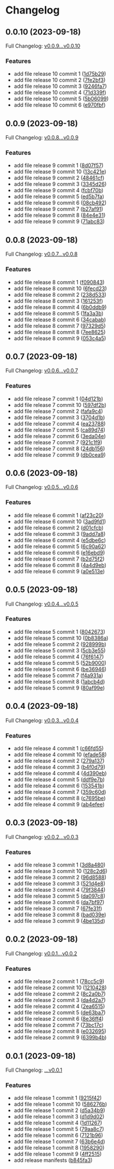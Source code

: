# Changelog

## 0.0.10 (2023-09-18)

Full Changelog: [v0.0.9...v0.0.10](https://github.com/DefinitelyATestOrg/test-repo-1/compare/v0.0.9...v0.0.10)

### Features

* add file release 10 commit 1 ([1d75b29](https://github.com/DefinitelyATestOrg/test-repo-1/commit/1d75b29f8b7702f3eb1d33d2ed65106b943a469e))
* add file release 10 commit 2 ([7fe2bf3](https://github.com/DefinitelyATestOrg/test-repo-1/commit/7fe2bf317d73a934fabae93f9b5e8d0466d48e9a))
* add file release 10 commit 3 ([9246fa7](https://github.com/DefinitelyATestOrg/test-repo-1/commit/9246fa7770228e2b1579ce0748875db3f0a949fb))
* add file release 10 commit 4 ([71d339f](https://github.com/DefinitelyATestOrg/test-repo-1/commit/71d339f7ac935dd82333b1097b015d1c80c55e97))
* add file release 10 commit 5 ([5b06099](https://github.com/DefinitelyATestOrg/test-repo-1/commit/5b0609952bdd997812ba85d0dfa5c20889c8c467))
* add file release 10 commit 6 ([e970fbf](https://github.com/DefinitelyATestOrg/test-repo-1/commit/e970fbfd2098d1a04d8f25d612352c7f566f10bc))

## 0.0.9 (2023-09-18)

Full Changelog: [v0.0.8...v0.0.9](https://github.com/DefinitelyATestOrg/test-repo-1/compare/v0.0.8...v0.0.9)

### Features

* add file release 9 commit 1 ([8d07f57](https://github.com/DefinitelyATestOrg/test-repo-1/commit/8d07f57405d7fa4fb9b5fd620bc36a75a8ff5963))
* add file release 9 commit 10 ([13c421e](https://github.com/DefinitelyATestOrg/test-repo-1/commit/13c421e4d5698f1c86d55a2984665508b254e309))
* add file release 9 commit 2 ([48461cf](https://github.com/DefinitelyATestOrg/test-repo-1/commit/48461cf31ac80de14e0c7915dbc10371f9d7242f))
* add file release 9 commit 3 ([3345d26](https://github.com/DefinitelyATestOrg/test-repo-1/commit/3345d263dd8469298a64e5d090b0e8aaf088c7ba))
* add file release 9 commit 4 ([fcbf70b](https://github.com/DefinitelyATestOrg/test-repo-1/commit/fcbf70ba3ee025bbfb47075bf7f3ddce71b460d7))
* add file release 9 commit 5 ([ed5b7fa](https://github.com/DefinitelyATestOrg/test-repo-1/commit/ed5b7fae0f73c513f7ecf7b81dc38367b52c5d7a))
* add file release 9 commit 6 ([08cb492](https://github.com/DefinitelyATestOrg/test-repo-1/commit/08cb492490dcdc312bed31fc208003ba8407c32e))
* add file release 9 commit 7 ([b27af91](https://github.com/DefinitelyATestOrg/test-repo-1/commit/b27af912961de01fa7afd5de75a870630fba3da4))
* add file release 9 commit 8 ([84e4e31](https://github.com/DefinitelyATestOrg/test-repo-1/commit/84e4e311a8a33f4f70a842b0f458dc46e99f7577))
* add file release 9 commit 9 ([71abc83](https://github.com/DefinitelyATestOrg/test-repo-1/commit/71abc83736579b2207538bf43e1854b49ebfb0e8))

## 0.0.8 (2023-09-18)

Full Changelog: [v0.0.7...v0.0.8](https://github.com/DefinitelyATestOrg/test-repo-1/compare/v0.0.7...v0.0.8)

### Features

* add file release 8 commit 1 ([f090843](https://github.com/DefinitelyATestOrg/test-repo-1/commit/f0908434f6c69c3d5a9da63c69291bd2d2476fb2))
* add file release 8 commit 10 ([6fecd23](https://github.com/DefinitelyATestOrg/test-repo-1/commit/6fecd238d9e19c845b20b3e044e45ac1cb73c4bb))
* add file release 8 commit 2 ([238d533](https://github.com/DefinitelyATestOrg/test-repo-1/commit/238d533edd44ca4cf9188783c652e8f8b2dbb00d))
* add file release 8 commit 3 ([161253f](https://github.com/DefinitelyATestOrg/test-repo-1/commit/161253f2e4254e4b679d9801f9e8cb46a2d458ad))
* add file release 8 commit 4 ([6b0ddb9](https://github.com/DefinitelyATestOrg/test-repo-1/commit/6b0ddb99d8208f8d6df382e96411258b4aedb55b))
* add file release 8 commit 5 ([1fa3a3b](https://github.com/DefinitelyATestOrg/test-repo-1/commit/1fa3a3ba9866238a17f4fd423d1e27327ae05464))
* add file release 8 commit 6 ([34cabab](https://github.com/DefinitelyATestOrg/test-repo-1/commit/34cababa806fd1cbfe5aea3fbad35a84cc08ebcb))
* add file release 8 commit 7 ([97329d5](https://github.com/DefinitelyATestOrg/test-repo-1/commit/97329d5b75a1075f6b5eeb801b1bd45ad1a00b51))
* add file release 8 commit 8 ([7ee8625](https://github.com/DefinitelyATestOrg/test-repo-1/commit/7ee8625d9af6f7152f1e7df98b8ebf3f065279f8))
* add file release 8 commit 9 ([053c4a5](https://github.com/DefinitelyATestOrg/test-repo-1/commit/053c4a531f9c8eee30391e0a6d3eb7e79fa358a5))

## 0.0.7 (2023-09-18)

Full Changelog: [v0.0.6...v0.0.7](https://github.com/DefinitelyATestOrg/test-repo-1/compare/v0.0.6...v0.0.7)

### Features

* add file release 7 commit 1 ([04d121b](https://github.com/DefinitelyATestOrg/test-repo-1/commit/04d121b1572357b3dc7f619cf8aea91984369b88))
* add file release 7 commit 10 ([597df2b](https://github.com/DefinitelyATestOrg/test-repo-1/commit/597df2b7008fa22932d590a4eedb2242365cc9bf))
* add file release 7 commit 2 ([fafa9c4](https://github.com/DefinitelyATestOrg/test-repo-1/commit/fafa9c4418a44f3413b44acd702ef03d994bef88))
* add file release 7 commit 3 ([3704d1b](https://github.com/DefinitelyATestOrg/test-repo-1/commit/3704d1ba8cd53748da407024d9f6c0bf0e7ea725))
* add file release 7 commit 4 ([ea23788](https://github.com/DefinitelyATestOrg/test-repo-1/commit/ea23788ae11d313668ed080b6b2987b79da8c8ed))
* add file release 7 commit 5 ([ca89d74](https://github.com/DefinitelyATestOrg/test-repo-1/commit/ca89d748a0370ca3888e6df4688cbf7af031cf77))
* add file release 7 commit 6 ([3eda04e](https://github.com/DefinitelyATestOrg/test-repo-1/commit/3eda04ebde5ae83a7986c0e4b45219c7c22312b9))
* add file release 7 commit 7 ([921c1f9](https://github.com/DefinitelyATestOrg/test-repo-1/commit/921c1f9e018f2c88e9028ad8165ba0d693666e27))
* add file release 7 commit 8 ([24db156](https://github.com/DefinitelyATestOrg/test-repo-1/commit/24db1568e32932d83d9495317c983b7f48d375b5))
* add file release 7 commit 9 ([db0cea9](https://github.com/DefinitelyATestOrg/test-repo-1/commit/db0cea9d040d72ba65a808cc239e3b5a94794185))

## 0.0.6 (2023-09-18)

Full Changelog: [v0.0.5...v0.0.6](https://github.com/DefinitelyATestOrg/test-repo-1/compare/v0.0.5...v0.0.6)

### Features

* add file release 6 commit 1 ([af23c20](https://github.com/DefinitelyATestOrg/test-repo-1/commit/af23c208ad32305bc0e88e38a7a97d47aefc7efe))
* add file release 6 commit 10 ([3ad9fd1](https://github.com/DefinitelyATestOrg/test-repo-1/commit/3ad9fd1f3c39f047280530c2fd94afe07902d18e))
* add file release 6 commit 2 ([d01cfcb](https://github.com/DefinitelyATestOrg/test-repo-1/commit/d01cfcb4dd72d1e169ef9a3a41bef9046987cd63))
* add file release 6 commit 3 ([9add7a8](https://github.com/DefinitelyATestOrg/test-repo-1/commit/9add7a867c1177543d968f457797f8b70a0e2b60))
* add file release 6 commit 4 ([e5dbe6c](https://github.com/DefinitelyATestOrg/test-repo-1/commit/e5dbe6cbb6cc0755954197bee9b06b39852aab70))
* add file release 6 commit 5 ([6c90a62](https://github.com/DefinitelyATestOrg/test-repo-1/commit/6c90a62625907913051e66912ff4382dbd6dea32))
* add file release 6 commit 6 ([e16ebd9](https://github.com/DefinitelyATestOrg/test-repo-1/commit/e16ebd9c4d52ee35112d89aae5c08266050a01c6))
* add file release 6 commit 7 ([b2d75f2](https://github.com/DefinitelyATestOrg/test-repo-1/commit/b2d75f2c3ba073538a6a58f09c6d572ec537a153))
* add file release 6 commit 8 ([4a4d9eb](https://github.com/DefinitelyATestOrg/test-repo-1/commit/4a4d9eb9159a1a6a80fdf06d83ffbcc041ace317))
* add file release 6 commit 9 ([a0e513e](https://github.com/DefinitelyATestOrg/test-repo-1/commit/a0e513e3a050045ebcc7ff6b21caa6021fbf9f68))

## 0.0.5 (2023-09-18)

Full Changelog: [v0.0.4...v0.0.5](https://github.com/DefinitelyATestOrg/test-repo-1/compare/v0.0.4...v0.0.5)

### Features

* add file release 5 commit 1 ([8042673](https://github.com/DefinitelyATestOrg/test-repo-1/commit/8042673827db8715c122c5a0b9302685b60075a7))
* add file release 5 commit 10 ([0b8386a](https://github.com/DefinitelyATestOrg/test-repo-1/commit/0b8386a5313bd6f12bd33fabb378ddbfa4ba660c))
* add file release 5 commit 2 ([928999b](https://github.com/DefinitelyATestOrg/test-repo-1/commit/928999bed6f612e1cbe7e7d4a6595feae086be69))
* add file release 5 commit 3 ([5cb3e55](https://github.com/DefinitelyATestOrg/test-repo-1/commit/5cb3e55c90f1fcce3ea0fabb8e43be2fd952a3e4))
* add file release 5 commit 4 ([76f6147](https://github.com/DefinitelyATestOrg/test-repo-1/commit/76f614742d7d024a03bcda3c767a1a01c4128334))
* add file release 5 commit 5 ([52b9000](https://github.com/DefinitelyATestOrg/test-repo-1/commit/52b9000b3bb9b0ff2a7751a5fb24a473941aca2e))
* add file release 5 commit 6 ([be36946](https://github.com/DefinitelyATestOrg/test-repo-1/commit/be36946ab9c0ba5e50347d14e39a9914afa32531))
* add file release 5 commit 7 ([f4a931a](https://github.com/DefinitelyATestOrg/test-repo-1/commit/f4a931a0e4c2935fb1b6a2af98a7411ec0d69eb5))
* add file release 5 commit 8 ([1abcb4d](https://github.com/DefinitelyATestOrg/test-repo-1/commit/1abcb4ddd7edc0e39deb9b234d4dab92ec1a4e8c))
* add file release 5 commit 9 ([80af99e](https://github.com/DefinitelyATestOrg/test-repo-1/commit/80af99ea5af245a1081d02130b4e7e38ced3399b))

## 0.0.4 (2023-09-18)

Full Changelog: [v0.0.3...v0.0.4](https://github.com/DefinitelyATestOrg/test-repo-1/compare/v0.0.3...v0.0.4)

### Features

* add file release 4 commit 1 ([c66fd55](https://github.com/DefinitelyATestOrg/test-repo-1/commit/c66fd55f39a56add6a6e51d95ed14dc523bc6ed4))
* add file release 4 commit 10 ([efade58](https://github.com/DefinitelyATestOrg/test-repo-1/commit/efade582cfa671c73f1320a50482a09c724be397))
* add file release 4 commit 2 ([279a137](https://github.com/DefinitelyATestOrg/test-repo-1/commit/279a137133e37c2e040e7a68eed16e9b5810f77c))
* add file release 4 commit 3 ([b4f0d79](https://github.com/DefinitelyATestOrg/test-repo-1/commit/b4f0d79b0e002725678d60e8372eb8cad92a4586))
* add file release 4 commit 4 ([4d390eb](https://github.com/DefinitelyATestOrg/test-repo-1/commit/4d390eb137790c306b3c1d8974bc08033bfbff87))
* add file release 4 commit 5 ([ddf9e7b](https://github.com/DefinitelyATestOrg/test-repo-1/commit/ddf9e7bca04e2a89b32f64be822e054d5dd4e045))
* add file release 4 commit 6 ([153541b](https://github.com/DefinitelyATestOrg/test-repo-1/commit/153541bc0f9ab1e0cde96776d1e1714b30eb624b))
* add file release 4 commit 7 ([359c60d](https://github.com/DefinitelyATestOrg/test-repo-1/commit/359c60dd4a4e6c459d2d030c803e3b79fdf294f8))
* add file release 4 commit 8 ([c7695be](https://github.com/DefinitelyATestOrg/test-repo-1/commit/c7695be9e4a06186d22ea859f757b9e6aa0c0a80))
* add file release 4 commit 9 ([ab4efee](https://github.com/DefinitelyATestOrg/test-repo-1/commit/ab4efeec4e97d075d4600e9cf5ad798342c4a8ae))

## 0.0.3 (2023-09-18)

Full Changelog: [v0.0.2...v0.0.3](https://github.com/DefinitelyATestOrg/test-repo-1/compare/v0.0.2...v0.0.3)

### Features

* add file release 3 commit 1 ([3d8a480](https://github.com/DefinitelyATestOrg/test-repo-1/commit/3d8a48096f928ca93eb7aaecda5c7a36ffb249a3))
* add file release 3 commit 10 ([128c2d6](https://github.com/DefinitelyATestOrg/test-repo-1/commit/128c2d62527ae6528034ca37488a7d672f54e41a))
* add file release 3 commit 2 ([96d8588](https://github.com/DefinitelyATestOrg/test-repo-1/commit/96d8588cd3c26320664d551e0ea635455fdfa005))
* add file release 3 commit 3 ([521d4e8](https://github.com/DefinitelyATestOrg/test-repo-1/commit/521d4e860dc6bb4c2d4b9de711e9a2ddc8a7ead7))
* add file release 3 commit 4 ([79f3844](https://github.com/DefinitelyATestOrg/test-repo-1/commit/79f38447cc09b53044f740f61f777e315fa3c57b))
* add file release 3 commit 5 ([da097c8](https://github.com/DefinitelyATestOrg/test-repo-1/commit/da097c8a8af2ba8735b3ca6e10a9ed1795738b74))
* add file release 3 commit 6 ([da7bf97](https://github.com/DefinitelyATestOrg/test-repo-1/commit/da7bf9727a64f2c268ea3aa1c0c423c34a34120e))
* add file release 3 commit 7 ([67fe31f](https://github.com/DefinitelyATestOrg/test-repo-1/commit/67fe31feda742e318747849fcdd273d6ebd2ece9))
* add file release 3 commit 8 ([bad039e](https://github.com/DefinitelyATestOrg/test-repo-1/commit/bad039e8ad556848448ab183c3d9b1d6d29a8d49))
* add file release 3 commit 9 ([4be135d](https://github.com/DefinitelyATestOrg/test-repo-1/commit/4be135d952cb65c7c25720e92f99a7a630607c77))

## 0.0.2 (2023-09-18)

Full Changelog: [v0.0.1...v0.0.2](https://github.com/DefinitelyATestOrg/test-repo-1/compare/v0.0.1...v0.0.2)

### Features

* add file release 2 commit 1 ([78cc5c9](https://github.com/DefinitelyATestOrg/test-repo-1/commit/78cc5c96eb51b730c20a82da07b522b7d27a24be))
* add file release 2 commit 10 ([1210428](https://github.com/DefinitelyATestOrg/test-repo-1/commit/1210428f9a200ab65dee70ba5a26463b588f1f83))
* add file release 2 commit 2 ([8c2a0b7](https://github.com/DefinitelyATestOrg/test-repo-1/commit/8c2a0b756fbede484e8bf4189fabf52af7ad381d))
* add file release 2 commit 3 ([da4d2a7](https://github.com/DefinitelyATestOrg/test-repo-1/commit/da4d2a7aed88ad9617d7f17b1e1543df9446259b))
* add file release 2 commit 4 ([2ea6515](https://github.com/DefinitelyATestOrg/test-repo-1/commit/2ea6515c71f42540cf177fed478c58c055d8d83a))
* add file release 2 commit 5 ([de63ba7](https://github.com/DefinitelyATestOrg/test-repo-1/commit/de63ba7b2dbb23d06af81163d446aa2846a801b1))
* add file release 2 commit 6 ([8e36ff4](https://github.com/DefinitelyATestOrg/test-repo-1/commit/8e36ff473539abfcea64b690722351e2153f409e))
* add file release 2 commit 7 ([73bc17c](https://github.com/DefinitelyATestOrg/test-repo-1/commit/73bc17ce9332a552c15dbce97921bcb7d2030939))
* add file release 2 commit 8 ([e032695](https://github.com/DefinitelyATestOrg/test-repo-1/commit/e0326957871560c00c51b6599456c8c610a0f41c))
* add file release 2 commit 9 ([6399b4b](https://github.com/DefinitelyATestOrg/test-repo-1/commit/6399b4b4e87c5a0a642a5fbedb7ee29ada0af4c0))

## 0.0.1 (2023-09-18)

Full Changelog: [...v0.0.1](https://github.com/DefinitelyATestOrg/test-repo-1/compare/...v0.0.1)

### Features

* add file release 1 commit 1 ([9215f42](https://github.com/DefinitelyATestOrg/test-repo-1/commit/9215f423b065ca18423d48bc4084776fc80f1c93))
* add file release 1 commit 10 ([586276b](https://github.com/DefinitelyATestOrg/test-repo-1/commit/586276b0418a1aa956fa6f907d7d57a97566841a))
* add file release 1 commit 2 ([d5a34b9](https://github.com/DefinitelyATestOrg/test-repo-1/commit/d5a34b9c3c7e8422a0fac7724a9515b5e5dccc73))
* add file release 1 commit 3 ([d1d9d02](https://github.com/DefinitelyATestOrg/test-repo-1/commit/d1d9d02ef613226eb7cb38fccf7047ff855fefc7))
* add file release 1 commit 4 ([1d11267](https://github.com/DefinitelyATestOrg/test-repo-1/commit/1d1126708e45649d5557cd8a17652f802db45bb7))
* add file release 1 commit 5 ([79aa8c7](https://github.com/DefinitelyATestOrg/test-repo-1/commit/79aa8c7e6fd362b1334d0f173cd78fc32eb00693))
* add file release 1 commit 6 ([7121b96](https://github.com/DefinitelyATestOrg/test-repo-1/commit/7121b9606500c928b35a79934c5c3c901c616803))
* add file release 1 commit 7 ([63b6e4d](https://github.com/DefinitelyATestOrg/test-repo-1/commit/63b6e4dd4da86fd27aaacee70320592d221fa1f9))
* add file release 1 commit 8 ([1958290](https://github.com/DefinitelyATestOrg/test-repo-1/commit/1958290b55c0228d216bd4f3a72f34f0f9992221))
* add file release 1 commit 9 ([4ff2515](https://github.com/DefinitelyATestOrg/test-repo-1/commit/4ff25150d95c1368dfa6f4ba2abcd178b483c49d))
* add release manifests ([b845fa3](https://github.com/DefinitelyATestOrg/test-repo-1/commit/b845fa30deb39cd733c659541139ab7485a99c96))

